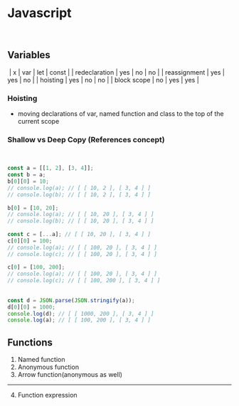 # Javascript
​
## Variables
​
| x | var | let | const |
| redeclaration | yes | no | no |
| reassignment | yes | yes | no |
| hoisting | yes | no | no |
| block scope | no | yes | yes |
​
### Hoisting
- moving declarations of var, named function and class to the top of the current scope
​
### Shallow vs Deep Copy (References concept)
​
```js
const a = [[1, 2], [3, 4]];
const b = a;
b[0][0] = 10;
// console.log(a); // [ [ 10, 2 ], [ 3, 4 ] ]
// console.log(b); // [ [ 10, 2 ], [ 3, 4 ] ]
​
b[0] = [10, 20];
// console.log(a); // [ [ 10, 20 ], [ 3, 4 ] ]
// console.log(b); // [ [ 10, 20 ], [ 3, 4 ] ]
​
const c = [...a]; // [ [ 10, 20 ], [ 3, 4 ] ]
c[0][0] = 100;
// console.log(a); // [ [ 100, 20 ], [ 3, 4 ] ]
// console.log(c); // [ [ 100, 20 ], [ 3, 4 ] ]
​
c[0] = [100, 200];
// console.log(a); // [ [ 100, 20 ], [ 3, 4 ] ]
// console.log(c); // [ [ 100, 200 ], [ 3, 4 ] ]
​
​
const d = JSON.parse(JSON.stringify(a));
d[0][0] = 1000;
console.log(d); // [ [ 1000, 200 ], [ 3, 4 ] ]
console.log(a); // [ [ 100, 200 ], [ 3, 4 ] ]
```

## Functions

1. Named function
2. Anonymous function
3. Arrow function(anonymous as well)
---
4. Function expression


